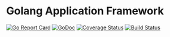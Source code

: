 # Golang Application Framework

[![Go Report Card](https://goreportcard.com/badge/github.com/demosdemon/golang-app-framework?style=flat-square)](https://goreportcard.com/report/github.com/demosdemon/golang-app-framework)
[![GoDoc](https://godoc.org/github.com/demosdemon/golang-app-framework?status.svg)](https://godoc.org/github.com/demosdemon/golang-app-framework)
[![Coverage Status](https://coveralls.io/repos/github/demosdemon/golang-app-framework/badge.svg?branch=master)](https://coveralls.io/github/demosdemon/golang-app-framework?branch=master)
[![Build Status](https://travis-ci.com/demosdemon/golang-app-framework.svg?branch=master)](https://travis-ci.com/demosdemon/golang-app-framework)
